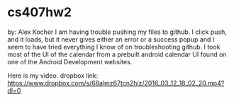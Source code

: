 # cs407hw2

by: Alex Kocher
I am having trouble pushing my files to github. I click push, and it loads, but it never gives either an error or a success popup and I seem to have tried everything I know of on troubleshooting github. I took most of the UI of the calendar from a prebuilt android calendar UI found on one of the Android Development websites. 

Here is my video.
dropbox link: https://www.dropbox.com/s/68almz67tcn2hiz/2016_03_12_18_02_20.mp4?dl=0
